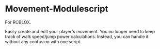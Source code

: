 # Movement-Modulescript
For ROBLOX.

Easily create and edit your player's movement. You no longer need to keep track of walk speed/jump power calculations. Instead, you can handle it without any confusion with one script.

